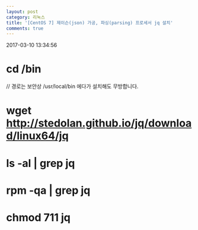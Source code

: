 ```yaml
---
layout: post
category: 리눅스
title: '[CentOS 7] 제이슨(json) 가공, 파싱(parsing) 프로세서 jq 설치'
comments: true
---
```


2017-03-10 13:34:56


# cd /bin

// 경로는 보안상 /usr/local/bin 에다가 설치해도 무방합니다.

  

# wget http://stedolan.github.io/jq/download/linux64/jq

  

# ls -al | grep jq

  

# rpm -qa | grep jq

  

# chmod 711 jq



